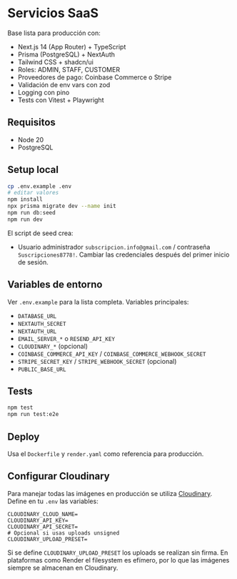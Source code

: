 # Servicios SaaS

Base lista para producción con:
- Next.js 14 (App Router) + TypeScript
- Prisma (PostgreSQL) + NextAuth
- Tailwind CSS + shadcn/ui
- Roles: ADMIN, STAFF, CUSTOMER
- Proveedores de pago: Coinbase Commerce o Stripe
- Validación de env vars con zod
- Logging con pino
- Tests con Vitest + Playwright

## Requisitos
- Node 20
- PostgreSQL

## Setup local
```bash
cp .env.example .env
# editar valores
npm install
npx prisma migrate dev --name init
npm run db:seed
npm run dev
```

El script de seed crea:
- Usuario administrador `subscripcion.info@gmail.com` / contraseña `Suscripciones8778!`.
Cambiar las credenciales después del primer inicio de sesión.

## Variables de entorno
Ver `.env.example` para la lista completa. Variables principales:
- `DATABASE_URL`
- `NEXTAUTH_SECRET`
- `NEXTAUTH_URL`
- `EMAIL_SERVER_*` o `RESEND_API_KEY`
- `CLOUDINARY_*` (opcional)
- `COINBASE_COMMERCE_API_KEY` / `COINBASE_COMMERCE_WEBHOOK_SECRET`
- `STRIPE_SECRET_KEY` / `STRIPE_WEBHOOK_SECRET` (opcional)
- `PUBLIC_BASE_URL`

## Tests
```bash
npm test
npm run test:e2e
```

## Deploy
Usa el `Dockerfile` y `render.yaml` como referencia para producción.

## Configurar Cloudinary

Para manejar todas las imágenes en producción se utiliza [Cloudinary](https://cloudinary.com/).
Define en tu `.env` las variables:

```
CLOUDINARY_CLOUD_NAME=
CLOUDINARY_API_KEY=
CLOUDINARY_API_SECRET=
# Opcional si usas uploads unsigned
CLOUDINARY_UPLOAD_PRESET=
```

Si se define `CLOUDINARY_UPLOAD_PRESET` los uploads se realizan sin firma.
En plataformas como Render el filesystem es efímero, por lo que las
imágenes siempre se almacenan en Cloudinary.
